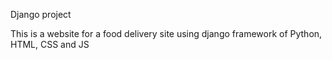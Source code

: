 Django project 

This is a website for a food delivery site using django framework of Python, HTML, CSS and JS
